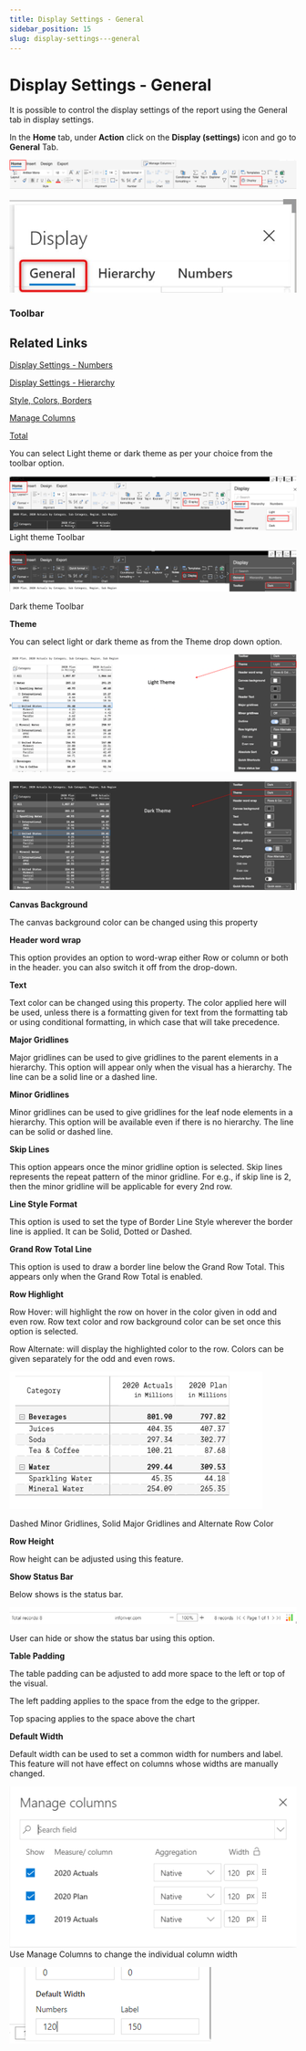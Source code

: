 ```yaml
---
title: Display Settings - General
sidebar_position: 15
slug: display-settings---general
---
```

# Display Settings - General

It is possible to control the display settings of the report using the General tab in display settings.

In the **Home** tab, under **Action** click on the **Display (settings)** icon and go to **General** Tab.

![Untitled](/img/Setting/General/general1.png)

![Genral tab.jpg](/img/Setting/General/general2.jpg)

### **Toolbar**

## Related Links

[Display Settings - Numbers](/settings/display-settings---numbers)

[Display Settings - Hierarchy](/settings/display-settings---hierarchy)

[Style, Colors, Borders](/build/Style,color,border)

[Manage Columns](/build/Managecolumn)

[Total](/build/Total)

You can select Light theme or dark theme as per your choice from the toolbar option. 

![Light theme Toolbar](/img/Setting/General/general3.png)
Light theme Toolbar

![Dark theme Toolbar](/img/Setting/General/general4.png)

Dark theme Toolbar

**Theme**

You can select light or dark theme as from the Theme drop down option. 

![Untitled](/img/Setting/General/general5.png)

![Untitled](/img/Setting/General/general6.png)

**Canvas Background**

The canvas background color can be changed using this property

**Header word wrap**

This option provides an option to word-wrap either Row or column or both in the header. you can also switch it off from the drop-down.

**Text**

Text color can be changed using this property. The color applied here will be used, unless there is a formatting given for text from the formatting tab or using conditional formatting, in which case that will take precedence.

**Major Gridlines**

Major gridlines can be used to give gridlines to the parent elements in a hierarchy. This option will appear only when the visual has a hierarchy. The line can be a solid line or a dashed line.

**Minor Gridlines**

Minor gridlines can be used to give gridlines for the leaf node elements in a hierarchy. This option will be available even if there is no hierarchy. The line can be solid or dashed line.

**Skip Lines**

This option appears once the minor gridline option is selected. Skip lines represents the repeat pattern of the minor gridline. For e.g., if skip line is 2, then the minor gridline will be applicable for every 2nd row.

**Line Style Format**

This option is used to set the type of Border Line Style wherever the border line is applied. It can be Solid, Dotted or Dashed.

**Grand Row Total** **Line** 

This option is used to draw a border line below the Grand Row Total. This appears only when the Grand Row Total is enabled.

**Row Highlight**

Row Hover: will highlight the row on hover in the color given in odd and even row. Row text color and row background color can be set once this option is selected.

Row Alternate: will display the highlighted color to the row. Colors can be given separately for the odd and even rows.

![Dashed Minor Gridlines, Solid Major Gridlines and Alternate Row Color ](/img/Setting/General/general7.png)

Dashed Minor Gridlines, Solid Major Gridlines and Alternate Row Color 

**Row Height**

Row height can be adjusted using this feature.

**Show Status Bar**

Below shows is the status bar.

![Untitled](/img/Setting/General/general8.png)

User can hide or show the status bar using this option.

**Table Padding**

The table padding can be adjusted to add more space to the left or top of the visual.

The left padding applies to the space from the edge to the gripper.

Top spacing applies to the space above the chart

**Default Width**

Default width can be used to set a common width for numbers and label. This feature will not have effect on columns whose widths are manually changed.

![Use Manage Columns to change the individual column width](/img/Setting/General/general9.png)
Use Manage Columns to change the individual column width

![Untitled](/img/Setting/General/general10.png)